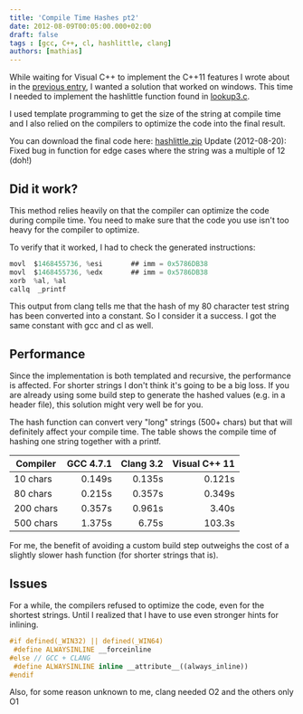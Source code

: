 ```yaml
---
title: 'Compile Time Hashes pt2'
date: 2012-08-09T00:05:00.000+02:00
draft: false
tags : [gcc, C++, cl, hashlittle, clang]
authors: [mathias]
---
```


While waiting for Visual C++ to implement the C++11 features I wrote about in the [previous entry](http://sizeofvoid.blogspot.se/2012/07/compile-time-hashes.html), I wanted a solution that worked on windows. This time I needed to implement the hashlittle function found in [lookup3.c](http://burtleburtle.net/bob/hash/).

I used template programming to get the size of the string at compile time and I also relied on the compilers to optimize the code into the final result.

You can download the final code here: [hashlittle.zip](https://sites.google.com/site/mwesterdahlfiles/home/hashlittle.zip)
Update (2012-08-20): Fixed bug in function for edge cases where the string was a multiple of 12 (doh!)



## Did it work?

This method relies heavily on that the compiler can optimize the code during compile time. You need to make sure that the code you use isn't too heavy for the compiler to optimize.

To verify that it worked, I had to check the generated instructions:

```c
movl  $1468455736, %esi       ## imm = 0x5786DB38
movl  $1468455736, %edx       ## imm = 0x5786DB38
xorb  %al, %al
callq  _printf
```

This output from clang tells me that the hash of my 80 character test string has been converted into a constant. So I consider it a success. I got the same constant with gcc and cl as well.


## Performance

Since the implementation is both templated and recursive, the performance is affected. For shorter strings I don't think it's going to be a big loss. If you are already using some build step to generate the hashed values (e.g. in a header file), this solution might very well be for you.

The hash function can convert very "long" strings (500+ chars) but that will definitely affect your compile time. The table shows the compile time of hashing one string together with a printf.

| Compiler  | GCC 4.7.1    | Clang 3.2    | Visual C++ 11 |
|-----------|-------------:|-------------:|--------------:|
| 10 chars  | 0.149s       | 0.135s       | 0.121s |
| 80 chars  | 0.215s       | 0.357s       | 0.349s |
| 200 chars | 0.357s       | 0.961s       | 3.40s |
| 500 chars | 1.375s       | 6.75s       | 103.3s |

For me, the benefit of avoiding a custom build step outweighs the cost of a slightly slower hash function (for shorter strings that is).


Issues
------

For a while, the compilers refused to optimize the code, even for the shortest strings. Until I realized that I have to use even stronger hints for inlining.

```cpp
#if defined(_WIN32) || defined(_WIN64)
 #define ALWAYSINLINE __forceinline
#else // GCC + CLANG
 #define ALWAYSINLINE inline __attribute__((always_inline))
#endif
```

Also, for some reason unknown to me, clang needed O2 and the others only O1